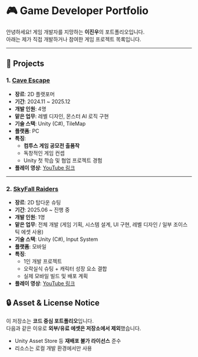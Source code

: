# 🎮 Game Developer Portfolio

안녕하세요! 게임 개발자를 지망하는 **이진우**의 포트폴리오입니다.  
아래는 제가 직접 개발하거나 참여한 게임 프로젝트 목록입니다.  

---

## 📂 Projects

### 1. [Cave Escape](./UnityProject/Cave%20Escape/)
- **장르**: 2D 플랫포머  
- **기간**: 2024.11 ~ 2025.12  
- **개발 인원**: 4명  
- **맡은 업무**: 레벨 디자인, 몬스터 AI 로직 구현  
- **기술 스택**: Unity (C#), TileMap
- **플랫폼**: PC  
- **특징**:
  - **컴투스 게임 공모전 출품작**
  - 독창적인 게임 컨셉  
  - Unity 첫 학습 및 협업 프로젝트 경험  
- **플레이 영상**: [YouTube 링크](https://youtu.be/ZDyX1g7ExBU)  

---

### 2. [SkyFall Raiders](./UnityProject/SkyFall%20Raiders/)
- **장르**: 2D 탑다운 슈팅  
- **기간**: 2025.06 ~ 진행 중  
- **개발 인원**: 1명  
- **맡은 업무**: 전체 개발 (게임 기획, 시스템 설계, UI 구현, 레벨 디자인 / 일부 조이스틱 에셋 사용)  
- **기술 스택**: Unity (C#), Input System  
- **플랫폼**: 모바일
- **특징**:  
  - 1인 개발 프로젝트 
  - 오락실식 슈팅 + 캐릭터 성장 요소 결합  
  - 실제 모바일 빌드 및 배포 계획  
- **플레이 영상**: [YouTube 링크](https://youtu.be/_nvy910DRc8)



## 🔒 Asset & License Notice

이 저장소는 **코드 중심 포트폴리오**입니다.  
다음과 같은 이유로 **외부/유료 에셋은 저장소에서 제외**했습니다.

- Unity Asset Store 등 **재배포 불가 라이선스** 준수
- 리소스는 로컬 개발 환경에서만 사용
